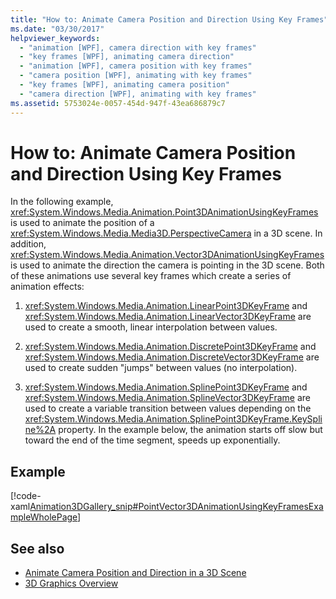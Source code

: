 ```yaml
---
title: "How to: Animate Camera Position and Direction Using Key Frames"
ms.date: "03/30/2017"
helpviewer_keywords: 
  - "animation [WPF], camera direction with key frames"
  - "key frames [WPF], animating camera direction"
  - "animation [WPF], camera position with key frames"
  - "camera position [WPF], animating with key frames"
  - "key frames [WPF], animating camera position"
  - "camera direction [WPF], animating with key frames"
ms.assetid: 5753024e-0057-454d-947f-43ea686879c7
---
```

# How to: Animate Camera Position and Direction Using Key Frames
In the following example, <xref:System.Windows.Media.Animation.Point3DAnimationUsingKeyFrames> is used to animate the position of a <xref:System.Windows.Media.Media3D.PerspectiveCamera> in a 3D scene. In addition, <xref:System.Windows.Media.Animation.Vector3DAnimationUsingKeyFrames> is used to animate the direction the camera is pointing in the 3D scene. Both of these animations use several key frames which create a series of animation effects:  
  
1. <xref:System.Windows.Media.Animation.LinearPoint3DKeyFrame> and <xref:System.Windows.Media.Animation.LinearVector3DKeyFrame> are used to create a smooth, linear interpolation between values.  
  
2. <xref:System.Windows.Media.Animation.DiscretePoint3DKeyFrame> and <xref:System.Windows.Media.Animation.DiscreteVector3DKeyFrame> are used to create sudden "jumps" between values (no interpolation).  
  
3. <xref:System.Windows.Media.Animation.SplinePoint3DKeyFrame> and <xref:System.Windows.Media.Animation.SplineVector3DKeyFrame> are used to create a variable transition between values depending on the <xref:System.Windows.Media.Animation.SplinePoint3DKeyFrame.KeySpline%2A> property. In the example below, the animation starts off slow but toward the end of the time segment, speeds up exponentially.  
  
## Example  
 [!code-xaml[Animation3DGallery_snip#PointVector3DAnimationUsingKeyFramesExampleWholePage](~/samples/snippets/csharp/VS_Snippets_Wpf/Animation3DGallery_snip/CS/PointVector3DAnimationUsingKeyFramesExample.xaml#pointvector3danimationusingkeyframesexamplewholepage)]  
  
## See also

- [Animate Camera Position and Direction in a 3D Scene](how-to-animate-camera-position-and-direction-in-a-3d-scene.md)
- [3D Graphics Overview](3-d-graphics-overview.md)
